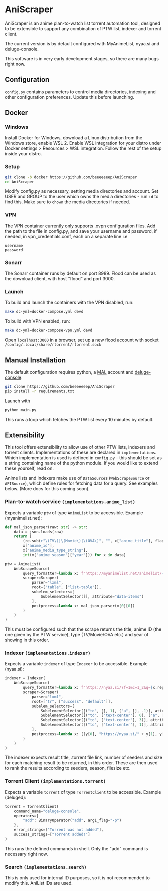 # AniScraper

AniScraper is an anime plan-to-watch list torrent automation tool, designed to be extensible to support any combination of PTW list, indexer and torrent client.

The current version is by default configured with MyAnimeList, nyaa.si and deluge-console.

This software is in very early development stages, so there are many bugs right now.

## Configuration

`config.py` contains parameters to control media directories, indexing and other configuration preferences. Update this before launching.

## Docker

### Windows

Install Docker for Windows, download a Linux distribution from the Windows store, enable WSL 2. Enable WSL integration for your distro under Docker settings > Resources > WSL integration. Follow the rest of the setup inside your distro.

### Setup

```bash
git clone -b docker https://github.com/beeeeeeep/AniScraper
cd AniScraper

```

Modify config.py as necessary, setting media directories and account. Set USER and GROUP to the user which owns the media directories - run `id` to find this. Make sure to `chown` the media directories if needed.

### VPN

The VPN container currently only supports .ovpn configuration files. Add the path to the file in config.py, and save your username and password, if needed, in vpn_credentials.conf, each on a separate line i.e

```
username
password
```

### Sonarr

The Sonarr container runs by default on port 8989. Flood can be used as the download client, with host "flood" and port 3000.

### Launch

To build and launch the containers with the VPN disabled, run:

```bash
make dc-yml=docker-compose.yml devd
```

To build with VPN enabled, run:

```bash
make dc-yml=docker-compose-vpn.yml devd
```

Open `localhost:3000` in a browser, set up a new flood account with socket `/config/.local/share/rtorrent/rtorrent.sock`

## Manual Installation

The default configuration requires python, a [MAL](https://myanimelist.net) account and [deluge-console](https://dev.deluge-torrent.org/wiki/UserGuide/ThinClient).

```bash
git clone https://github.com/beeeeeeep/AniScraper
pip install -r requirements.txt
```

Launch with

```bash
python main.py
```

This runs a loop which fetches the PTW list every 10 minutes by default.

## Extensibility

This tool offers extensibility to allow use of other PTW lists, indexers and torrent clients. Implementations of these are declared in `implementations`. Which implementation is used is defined in `config.py` - this should be set as a string containing name of the python module. If you would like to extend these yourself, read on.

Anime lists and indexers make use of `DataSource`s (`WebScrapeSource` or `APISource`), which define rules for fetching data for a query. See examples below. (More docs for this coming soon).

### Plan-to-watch service `(implementations.anime_list)`

Expects a variable `ptw` of type `AnimeList` to be accessible. Example (myanimelist.net):

```python
def mal_json_parser(raw: str) -> str:
    data = json.loads(raw)
    return [
        (re.sub(r"\(TV\)|\(Movie\)|\(OVA\)", "", x["anime_title"], flags=re.IGNORECASE), 
        x["anime_id"], 
        x["anime_media_type_string"], 
        int(x["anime_season"]["year"])) for x in data]

ptw = AnimeList(
    WebScrapeSource(
        query_formatter=lambda x: f"https://myanimelist.net/animelist/{x}?status=6",
        scraper=Scraper(
            parser="lxml",
            root=["table", ["list-table"]],
            subelem_selectors=[
                SubelementSelector([], attribute="data-items")
            ],
            postprocess=lambda x: mal_json_parser(x[0][0])
        )
    )
)
```

This must be configured such that the scrape returns the title, anime ID (the one given by the PTW service), type (TV/Movie/OVA etc.) and year of showing in this order.

### Indexer `(implementations.indexer)`

Expects a variable `indexer` of type `Indexer` to be accessible. Example (nyaa.si):

```python
indexer = Indexer(
    WebScrapeSource(
        query_formatter=lambda x: f"https://nyaa.si/?f=1&c=1_2&q={x.replace(' ', '+')}&s=seeders&o=desc",
        scraper=Scraper(
            parser="lxml",
            root=["tr", ["success", "default"]],
            subelem_selectors=[
                SubelementSelector([("td", [], 1), ("a", [], -1)], attribute="text"),  # result title
                SubelementSelector([("td", ["text-center"], 0), ("a", [])], attribute="href"),  # (local) torrent link
                SubelementSelector([("td", ["text-center"], 3)], attribute="text"),  # seeders
                SubelementSelector([("td", ["text-center"], 1)], attribute="text")  # file size
            ],
            postprocess=lambda x: [(y[0], "https://nyaa.si/" + y[1], y[2], y[3]) for y in x]
        )
    )
)
```

The indexer expects result title, .torrent file link, number of seeders and size for each matching result to be returned, in this order. These are then used to rank the results according to seeders, season, filesize etc.

### Torrent Client `(implementations.torrent)`

Expects a variable `torrent` of type `TorrentClient` to be accessible. Example (deluged):

```python
torrent = TorrentClient(
    command_name="deluge-console", 
    operators={
        "add": BinaryOperator("add", arg1_flag="-p")
    },
    error_strings=["Torrent was not added"],
    success_strings=["Torrent added!"]
)
```

This runs the defined commands in shell. Only the "add" command is necessary right now.

### Search `(implementations.search)`

This is only used for internal ID purposes, so it is not recommended to modify this. AniList IDs are used.
